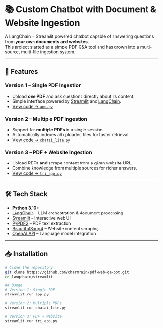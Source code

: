 # 📚 Custom Chatbot with Document & Website Ingestion

A LangChain + Streamlit powered chatbot capable of answering questions from **your own documents and websites**.  
This project started as a simple PDF Q&A tool and has grown into a multi-source, multi-file ingestion system.

---

## 🚀 Features

### Version 1 – Single PDF Ingestion
- Upload **one PDF** and ask questions directly about its content.
- Simple interface powered by [Streamlit](https://streamlit.io/) and [LangChain](https://www.langchain.com/).
- [View code → `app.py`](https://github.com/charmrain/langchain/blob/main/streamlit/app.py)

### Version 2 – Multiple PDF Ingestion
- Support for **multiple PDFs** in a single session.
- Automatically indexes all uploaded files for faster retrieval.
- [View code → `chatai_lite.py`](https://github.com/charmrain/langchain/blob/main/streamlit/chatai_lite.py)

### Version 3 – PDF + Website Ingestion
- Upload PDFs **and** scrape content from a given website URL.
- Combine knowledge from multiple sources for richer answers.
- [View code → `tri_app.py`](https://github.com/charmrain/langchain/blob/main/streamlit/tri_app.py)

---

## 🛠️ Tech Stack

- **Python 3.10+**
- [LangChain](https://www.langchain.com/) – LLM orchestration & document processing
- [Streamlit](https://streamlit.io/) – Interactive web UI
- [PyPDF2](https://pypi.org/project/PyPDF2/) – PDF text extraction
- [BeautifulSoup4](https://pypi.org/project/beautifulsoup4/) – Website content scraping
- [OpenAI API](https://platform.openai.com/) – Language model integration

---

## 📥 Installation

```bash
# Clone the repository
git clone https://github.com/charmrain/pdf-web-qa-bot.git
cd langchain/streamlit

## Usage
# Version 1: Single PDF
streamlit run app.py

# Version 2: Multiple PDFs
streamlit run chatai_lite.py

# Version 3: PDF + Website
streamlit run tri_app.py
